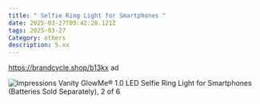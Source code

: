 ```yaml
---
title: " Selfie Ring Light for Smartphones "
date: 2025-03-27T05:42:28.121Z
tags: 2025-03-27
Category: others
description: 5.xx
---
```

https://brandcycle.shop/b13kx  ad <!--StartFragment-->

![Impressions Vanity GlowMe® 1.0 LED Selfie Ring Light for Smartphones (Batteries Sold Separately), 2 of 6](https://target.scene7.com/is/image/Target/GUEST_8e00ce6d-74db-4446-9a64-3ab612935ac7?wid=475&hei=475&qlt=80&fmt=webp)

<!--EndFragment-->